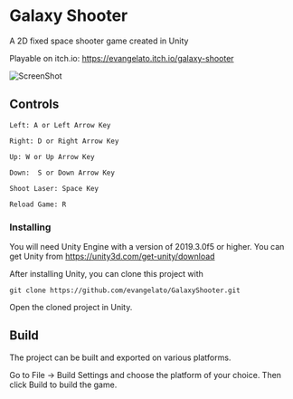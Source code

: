 # Galaxy Shooter

A 2D fixed space shooter game created in Unity

Playable on itch.io: https://evangelato.itch.io/galaxy-shooter

![ScreenShot](/Images/readme_image.png?raw=true "Screen Shot")

## Controls

```
Left: A or Left Arrow Key

Right: D or Right Arrow Key

Up: W or Up Arrow Key

Down:  S or Down Arrow Key

Shoot Laser: Space Key

Reload Game: R
```

### Installing

You will need Unity Engine with a version of 2019.3.0f5 or higher. You can get Unity from https://unity3d.com/get-unity/download

After installing Unity, you can clone this project with 
```
git clone https://github.com/evangelato/GalaxyShooter.git
```

Open the cloned project in Unity.


## Build
The project can be built and exported on various platforms.

Go to File -> Build Settings and choose the platform of your choice. Then click Build to build the game.





